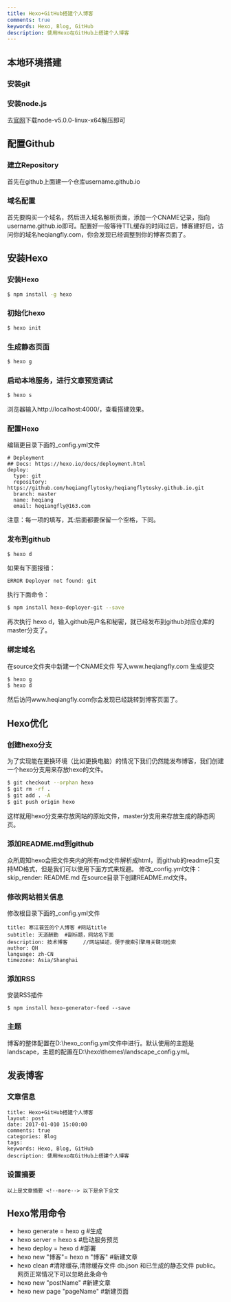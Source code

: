 ```yaml
---
title: Hexo+GitHub搭建个人博客
comments: true
keywords: Hexo, Blog, GitHub
description: 使用Hexo在GitHub上搭建个人博客
---
```

## 本地环境搭建
### 安装git
### 安装node.js
去[官网](https://nodejs.org/en/download/)下载node-v5.0.0-linux-x64解压即可

## 配置Github
### 建立Repository
首先在github上面建一个仓库username.github.io
### 域名配置
首先要购买一个域名，然后进入域名解析页面，添加一个CNAME记录，指向username.github.io即可。配置好一般等待TTL缓存的时间过后，博客建好后，访问你的域名heqiangfly.com，你会发现已经调整到你的博客页面了。

## 安装Hexo
### 安装Hexo
``` bash
$ npm install -g hexo
```
### 初始化hexo
``` bash
$ hexo init
```
### 生成静态页面
``` bash
$ hexo g
```
### 启动本地服务，进行文章预览调试
``` bash
$ hexo s
```
浏览器输入http://localhost:4000/，查看搭建效果。
### 配置Hexo
编辑更目录下面的_config.yml文件
```
# Deployment
## Docs: https://hexo.io/docs/deployment.html
deploy:
  type: git
  repository: https://github.com/heqiangflytosky/heqiangflytosky.github.io.git
  branch: master
  name: heqiang
  email: heqiangfly@163.com
```
注意：每一项的填写，其:后面都要保留一个空格，下同。
### 发布到github
``` bash
$ hexo d
```
如果有下面报错：
```
ERROR Deployer not found: git
```
执行下面命令：
``` bash
$ npm install hexo-deployer-git --save
```
再次执行 hexo d，输入github用户名和秘密，就已经发布到github对应仓库的master分支了。
### 绑定域名
在source文件夹中新建一个CNAME文件
写入www.heqiangfly.com
生成提交
``` bash
$ hexo g
$ hexo d
```
然后访问www.heqiangfly.com你会发现已经跳转到博客页面了。
## Hexo优化
### 创建hexo分支
为了实现能在更换环境（比如更换电脑）的情况下我们仍然能发布博客，我们创建一个hexo分支用来存放hexo的文件。
``` bash
$ git checkout --orphan hexo
$ git rm -rf .
$ git add . -A
$ git push origin hexo
```
这样就用hexo分支来存放网站的原始文件，master分支用来存放生成的静态网页。
### 添加README.md到github
众所周知hexo会把文件夹内的所有md文件解析成html，而github的readme只支持MD格式，但是我们可以使用下面方式来规避。
修改_config.yml文件：
skip_render: README.md
在source目录下创建README.md文件。
### 修改网站相关信息
修改根目录下面的_config.yml文件
```
title: 寒江蓑笠的个人博客 #网站title
subtitle: 天道酬勤  #副标题，网站名下面
description: 技术博客     //网站描述，便于搜索引擎用关键词检索
author: QH
language: zh-CN
timezone: Asia/Shanghai
```
### 添加RSS
安装RSS插件
```
$ npm install hexo-generator-feed --save
```
### 主题
博客的整体配置在D:\hexo\_config.yml文件中进行。默认使用的主题是landscape，主题的配置在D:\hexo\themes\landscape\_config.yml。

## 发表博客
### 文章信息
```
title: Hexo+GitHub搭建个人博客
layout: post
date: 2017-01-010 15:00:00
comments: true
categories: Blog
tags: 
keywords: Hexo, Blog, GitHub
description: 使用Hexo在GitHub上搭建个人博客
```
### 设置摘要
```
以上是文章摘要 <!--more--> 以下是余下全文
```

## Hexo常用命令
- hexo generate = hexo g          #生成
- hexo server = hexo s            #启动服务预览
- hexo deploy = hexo d            #部署
- hexo new "博客"= hexo n "博客"   #新建文章
- hexo clean                      #清除缓存,清除缓存文件 db.json 和已生成的静态文件 public。 网页正常情况下可以忽略此条命令
- hexo new "postName"             #新建文章
- hexo new page "pageName"        #新建页面















